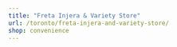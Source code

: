 ```yaml
---
title: "Freta Injera & Variety Store"
url: /toronto/freta-injera-and-variety-store/
shop: convenience
---
```

